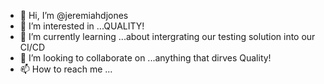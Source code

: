 - 👋 Hi, I’m @jeremiahdjones
- 👀 I’m interested in ...QUALITY!
- 🌱 I’m currently learning ...about intergrating our testing solution into our CI/CD
- 💞️ I’m looking to collaborate on ...anything that dirves Quality! 
- 📫 How to reach me ...

<!---
jeremiahdjones/jeremiahdjones is a ✨ special ✨ repository because its `README.md` (this file) appears on your GitHub profile.
You can click the Preview link to take a look at your changes.
--->

